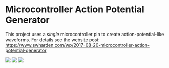 # Microcontroller Action Potential Generator
This project uses a _single_ microcontroller pin to create action-potential-like waveforms. For details see the website post: https://www.swharden.com/wp/2017-08-20-microcontroller-action-potential-generator

![]("pics/ap-generator-running.JPG")
![]("pics/ap-generator-programmer.jpg")
![]("pics/action-potential-generator-circuit.jpg")